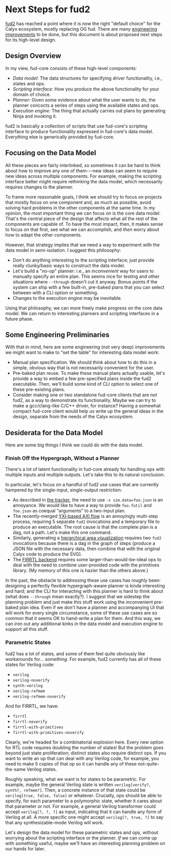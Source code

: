 Next Steps for fud2
===================

[fud2][] has reached a point where it is now the right "default choice" for the Calyx ecosystem, mostly replacing OG fud.
There are many [engineering improvements][issues] to be done, but this document is about proposed next steps for its high-level design.

[issues]: https://github.com/calyxir/calyx/issues?q=is%3Aissue%20state%3Aopen%20label%3A%22C%3A%20fud2%22
[fud2]: https://docs.calyxir.org/running-calyx/fud2/index.html
[tracker]: https://github.com/calyxir/calyx/issues/1878


Design Overview
---------------

In my view, fud-core consists of these high-level components:

* *Data model:* The data structures for specifying driver functionality, i.e., states and ops.
* *Scripting interface:* How you produce the above functionality for your domain of choice.
* *Planner:* Given some evidence about what the user wants to do, the planner concocts a series of steps using the available states and ops.
* *Execution engine:* The thing that actually carries out plans by generating Ninja and invoking it.

fud2 is basically a collection of scripts that use fud-core's scripting interface to produce functionality expressed in fud-core's data model.
Everything else is generically provided by fud-core.


Focusing on the Data Model
--------------------------

All these pieces are fairly interlinked, so sometimes it can be hard to think about how to improve any one of them---new ideas can seem to require new ideas across multiple components.
For example, making the scripting interface better might require rethinking the data model, which necessarily requires changes to the planner.

To frame more reasonable goals, I think we should try to focus on projects that mostly focus on one component and, as much as possible, avoid solving hard problems in the other components at the same time.
In my opinion, the most important thing we can focus on is the core data model.
That's the central piece of the design that affects what all the rest of the components are capable of.
To have the most impact, then, it makes sense to focus on that first, see what we can accomplish, and *then* worry about how to adapt the other components.

However, that strategy implies that we need a way to experiment with the data model in semi-isolation.
I suggest this philosophy:

* Don't do anything interesting to the scripting interface; just provide really clunky/basic ways to construct the data model.
* Let's build a "no-op" planner: i.e., an *inconvenient* way for users to manually specify an entire plan. This seems nice for testing and other situations where `--through` doesn't cut it anyway. Bonus points if the system can ship with a few built-in, pre-baked plans that you can select between with a CLI option or something.
* Changes to the execution engine may be inevitable.

Using that philosophy, we can more freely make progress on the core data model.
We can return to interesting planners and scripting interfaces in a future phase.


Some Engineering Preliminaries
------------------------------

With that in mind, here are some engineering (not very deep) improvements we might want to make to "set the table" for interesting data model work:

* Manual plan specification. We should think about how to do this in a simple, obvious way that is not necessarily convenient for the user.
* Pre-baked plan reuse. To make these manual plans actually usable, let's provide a way to embed a few pre-specified plans inside the fud2 executable. Then, we'll build some kind of CLI option to select one of these pre-existing plans.
* Consider making one or two standalone fud-core clients that are *not* fud2, as a way to demonstrate its functionality. Maybe we can try to make a gcc/clang-like C/C++ driver, for instance? Having a somewhat compact fud-core client would help us write up the general ideas in the design, separate from the needs of the Calyx ecosystem.


Desiderata for the Data Model
-----------------------------

Here are some big things I think we could do with the data model.

### Finish Off the Hypergraph, Without a Planner

There's a lot of latent functionality in fud-core already for handling ops with multiple inputs and multiple outputs.
Let's take this to its natural conclusion.

In particular, let's focus on a handful of fud2 use cases that are currently hampered by the single-input, single-output restriction:

* As described in [the tracker][tracker], the need to use `-s sim.data=foo.json` is an annoyance. We would like to have a way to provide `foo.futil` and `foo.json` as coequal "arguments" to a two-input plan.
* The recently-merged [YXI-based AXI flow][yxi] is an annoyingly multi-step process, requiring 5 separate `fud2` invocations and a temporary file to produce an executable. The root cause is that the complete plan is a dag, not a path. Let's make this one command.
* Similarly, generating a [hierarchical area visualization][area svg] requires two `fud2` invocations because there is a dag in the graph of steps (produce a JSON file with the necessary data, then combine that with the original Calyx code to produce the SVG).
* The [FIRRTL backend][firrtl] requires some larger-than-would-be-ideal ops to deal with the need to combine user-provided code with the primitives library. (My memory of this one is hazier than the others above.)

In the past, the obstacle to addressing these use cases has roughly been:
designing a perfectly flexible hypergraph-aware planner is kinda interesting and hard;
and the CLI for interacting with this planner is hard to think about (what does `--through` mean exactly?).
I suggest that we sidestep the planning problem and just make this stuff work using the inconvenient pre-baked plan idea.
Even if we don't have a planner and accompanying UI that will work for every single circumstance, some of these use cases are so common that it seems OK to hand-write a plan for them.
And this way, we can iron out any additional kinks in the data model and execution engine to support all this stuff.

[yxi]: https://docs.calyxir.org/running-calyx/fud/xilinx.html#wip-calyx-native--fud2-xilinx-workflows
[firrtl]: https://docs.calyxir.org/running-calyx/firrtl.html
[area svg]: https://github.com/calyxir/calyx/pull/2510

### Parametric States

fud2 has a lot of states, and some of them feel quite obviously like workarounds for... *something*.
For example, fud2 currently has all of these states for Verilog code:

* `verilog`
* `verilog-noverify`
* `synth-verilog`
* `verilog-refmem`
* `verilog-refmem-noverify`

And for FIRRTL, we have:

* `firrtl`
* `firrtl-noverify`
* `firrtl-with-primitives`
* `firrtl-with-primitives-noverify`

Clearly, we're headed for a combinatorial explosion here.
Every new option for RTL code requires doubling the number of states!
But the problem goes beyond just state proliferation;
distinct states also require distinct ops.
If you want to write an op that can deal with any Verilog code, for example, you need to make 5 copies of that op so it can handle any of these not-quite-the-same Verilog states.

Roughly speaking, what we want is for states to be parametric.
For example, maybe the general Verilog state is written `verilog[verify?, synth?, refmem?]`.
Then, a concrete instance of that state could be `verilog[true, false, false]` or whatever.
Crucially, ops should be able to specify, for each parameter to a polymorphic state, whether it cares about that parameter or not.
For example, a general Verilog transformer could accept `verilog[?, ?, ?]` as input, indicating that it can handle any form of Verilog at all.
A more specific one might accept `verilog[?, true, ?]` to say that any synthesizable-mode Verilog will work.

Let's design the data model for these parametric states and ops, without worrying about the scripting interface or the planner.
*If* we can come up with something useful, maybe we'll have an interesting planning problem on our hands for later.
